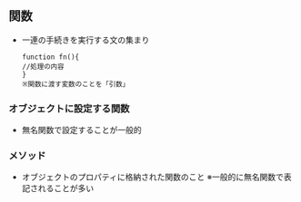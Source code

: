 ## 関数
- 一連の手続きを実行する文の集まり
  
      function fn(){
      //処理の内容
      }
      ※関数に渡す変数のことを「引数」

### オブジェクトに設定する関数
- 無名関数で設定することが一般的

### メソッド
- オブジェクトのプロパティに格納された関数のこと 
※一般的に無名関数で表記されることが多い
